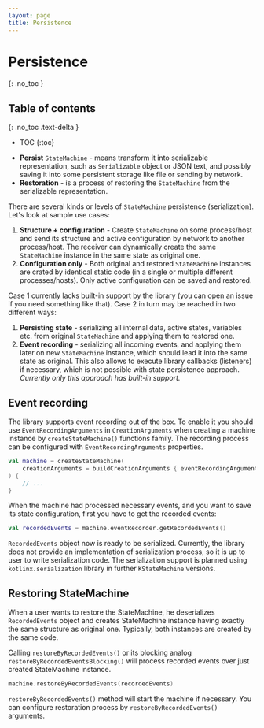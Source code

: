 ```yaml
---
layout: page
title: Persistence
---
```


# Persistence
{: .no_toc }

## Table of contents
{: .no_toc .text-delta }

- TOC
{:toc}

* **Persist** `StateMachine` - means transform it into serializable representation, such as `Serializable` object or
  JSON text, and possibly saving it into some persistent storage like file or sending by network.
* **Restoration** - is a process of restoring the `StateMachine` from the serializable representation.

There are several kinds or levels of `StateMachine` persistence (serialization). Let's look at sample use cases:

1) **Structure + configuration** - Create `StateMachine` on some process/host and send its structure and
   active configuration by network to another process/host.
   The receiver can dynamically create the same `StateMachine` instance in the same state as original one.
2) **Configuration only** - Both original and restored `StateMachine` instances are crated by identical static code
   (in a single or multiple different processes/hosts). Only active configuration can be saved and restored.

Case 1 currently lacks built-in support by the library (you can open an issue if you need something like that).
Case 2 in turn may be reached in two different ways:

1) **Persisting state** - serializing all internal data, active states, variables etc. from original `StateMachine` and
   applying them to restored one.
2) **Event recording** - serializing all incoming events, and applying them later on new `StateMachine` instance,
   which should lead it into the same state as original. This also allows to execute library callbacks (listeners)
   if necessary, which is not possible with state persistence approach.
   _Currently only this approach has built-in support._

## Event recording

The library supports event recording out of the box. To enable it you should use `EventRecordingArguments` in
`CreationArguments` when creating a machine instance by `createStateMachine()` functions family. The recording process
can be configured with `EventRecordingArguments` properties.

```kotlin
val machine = createStateMachine(
    creationArguments = buildCreationArguments { eventRecordingArguments = buildEventRecordingArguments {} }
) {
    // ...
}
```

When the machine had processed necessary events, and you want to save its state configuration, first you have to 
get the recorded events:

```kotlin
val recordedEvents = machine.eventRecorder.getRecordedEvents()
```

`RecordedEvents` object now is ready to be serialized. Currently, the library does not provide an implementation 
of serialization process, so it is up to user to write serialization code. The serialization support is planned 
using `kotlinx.serialization` library in further `KStateMachine` versions.

## Restoring StateMachine

When a user wants to restore the StateMachine, he deserializes `RecordedEvents` object and
creates StateMachine instance having exactly the same structure as original one. 
Typically, both instances are created by the same code.

Calling `restoreByRecordedEvents()` or its blocking analog `restoreByRecordedEventsBlocking()` will process
recorded events over just created StateMachine instance.

```kotlin
machine.restoreByRecordedEvents(recordedEvents)
```

`restoreByRecordedEvents()` method will start the machine if necessary.
You can configure restoration process by `restoreByRecordedEvents()` arguments.
